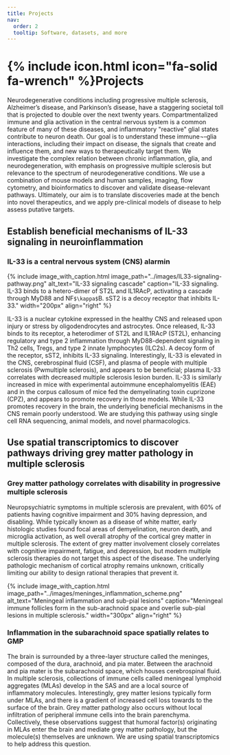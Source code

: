 ```yaml
---
title: Projects
nav:
  order: 2
  tooltip: Software, datasets, and more
---
```


# {% include icon.html icon="fa-solid fa-wrench" %}Projects

Neurodegenerative conditions including progressive multiple sclerosis, Alzheimer’s disease, and Parkinson’s disease, have a staggering societal toll that is projected to double over the next twenty years. Compartmentalized immune and glia activation in the central nervous system is a common feature of many of these diseases, and inflammatory "reactive" glial states contribute to neuron death. Our goal is to understand these immune¬–glia interactions, including their impact on disease, the signals that create and influence them, and new ways to therapeutically target them. We investigate the complex relation between chronic inflammation, glia, and neurodegeneration, with emphasis on progressive multiple sclerosis but relevance to the spectrum of neurodegenerative conditions. We use a combination of mouse models and human samples, imaging, flow cytometry, and bioinformatics to discover and validate disease-relevant pathways. Ultimately, our aim is to translate discoveries made at the bench into novel therapeutics, and we apply pre-clinical models of disease to help assess putative targets.

## Establish beneficial mechanisms of IL-33 signaling in neuroinflammation

### IL-33 is a central nervous system (CNS) alarmin

  {% include image_with_caption.html 
    image_path="../images/IL33-signaling-pathway.png" 
    alt_text="IL-33 signaling cascade" 
    caption="IL-33 signaling. IL-33 binds to a hetero-dimer of ST2L and IL1RAcP, activating a cascade through MyD88 and NF`$\kappa$`B. sST2 is a decoy receptor that inhibits IL-33."
    width="200px"
    align="right"
  %}

IL-33 is a nuclear cytokine expressed in the healthy CNS and released upon injury or stress by oligodendrocytes and astrocytes. Once released, IL-33 binds to its receptor, a heterodimer of ST2L and IL1RAcP (ST2L), enhancing regulatory and type 2 inflammation through MyD88-dependent signaling in Th2 cells, Tregs, and type 2 innate lymphocytes (ILC2s). A decoy form of the receptor, sST2, inhibits IL-33 signaling. Interestingly, IL-33 is elevated in the CNS, cerebrospinal fluid (CSF), and plasma of people with multiple sclerosis (Pwmultiple sclerosis), and appears to be beneficial; plasma IL-33 correlates with decreased multiple sclerosis lesion burden. IL-33 is similarly increased in mice with experimental autoimmune encephalomyelitis (EAE) and in the corpus callosum of mice fed the demyelinating toxin cuprizone (CPZ), and appears to promote recovery in those models. While IL-33 promotes recovery in the brain, the underlying beneficial mechanisms in the CNS remain poorly understood. We are studying this pathway using single cell RNA sequencing, animal models, and novel pharmacologics.

## Use spatial transcriptomics to discover pathways driving grey matter pathology in multiple sclerosis
### Grey matter pathology correlates with disability in progressive multiple sclerosis
Neuropsychiatric symptoms in multiple sclerosis are prevalent, with 60% of patients having cognitive impairment and 30% having depression, and disabling. While typically known as a disease of white matter, early histologic studies found focal areas of demyelination, neuron death, and microglia activation, as well overall atrophy of the cortical grey matter in multiple sclerosis. The extent of grey matter involvement closely correlates with cognitive impairment, fatigue, and depression, but modern multiple sclerosis therapies do not target this aspect of the disease. The underlying pathologic mechanism of cortical atrophy remains unknown, critically limiting our ability to design rational therapies that prevent it.

  {% include image_with_caption.html 
    image_path="../images/meninges_inflammation_scheme.png" 
    alt_text="Meningeal inflammation and sub-pial lesions" 
    caption="Meningeal immune follicles form in the sub-arachnoid space and overlie sub-pial lesions in multiple sclerosis." 
    width="300px"
    align="right"
  %}
  
### Inflammation in the subarachnoid space spatially relates to GMP
The brain is surrounded by a three-layer structure called the meninges, composed of the dura, arachnoid, and pia mater. Between the arachnoid and pia mater is the subarachnoid space, which houses cerebrospinal fluid. In multiple sclerosis, collections of immune cells called meningeal lymphoid aggregates (MLAs) develop in the SAS and are a local source of inflammatory molecules. Interestingly, grey matter lesions typically form under MLAs, and there is a gradient of increased cell loss towards to the surface of the brain. Grey matter pathology also occurs without local infiltration of peripheral immune cells into the brain parenchyma. Collectively, these observations suggest that humoral factor(s) originating in MLAs enter the brain and mediate grey matter pathology, but the molecule(s) themselves are unknown. We are using spatial transcriptomics to help address this question.
